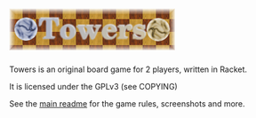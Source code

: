 # ![Towers logo](img/towers-logo.png) 

Towers is an original board game for 2 players, written in Racket.

It is licensed under the GPLv3 (see COPYING)

See the [main readme](../README.md) for the game rules, screenshots and more.
